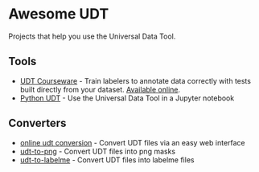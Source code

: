 # Awesome UDT

Projects that help you use the Universal Data Tool.

## Tools

* [UDT Courseware](https://github.com/UniversalDataTool/courseware) - Train labelers to annotate data correctly with tests built directly from your dataset. [Available online](https://universaldatatool.com/courses).
* [Python UDT](https://github.com/UniversalDataTool/python-universaldatatool) - Use the Universal Data Tool in a Jupyter notebook

## Converters

* [online udt conversion](https://universaldatatool.com/convert) - Convert UDT files via an easy web interface
* [udt-to-png](https://github.com/UniversalDataTool/udt-to-png) - Convert UDT files into png masks
* [udt-to-labelme](https://github.com/UniversalDataTool/udt-to-labelme) - Convert UDT files into labelme files
